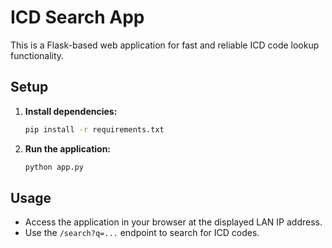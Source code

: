 # ICD Search App

This is a Flask-based web application for fast and reliable ICD code lookup functionality.

## Setup

1.  **Install dependencies:**
    ```bash
    pip install -r requirements.txt
    ```
2.  **Run the application:**
    ```bash
    python app.py
    ```

## Usage

- Access the application in your browser at the displayed LAN IP address.
- Use the `/search?q=...` endpoint to search for ICD codes.
